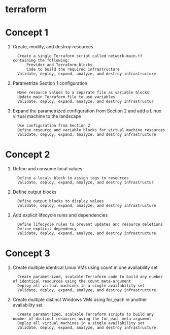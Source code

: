 # terraform
# Concept 1

1.  Create, modify, and destroy resources.
  
          Create a single Terraform script called network-main.tf containing the following:
              Provider and Terraform blocks
              Code to build the required infrastructure
          Validate, deploy, expand, analyze, and destroy infrastructure
    
2.  Parametrize Section 1 configuration

          Move resource values to a separate file as variable blocks
          Update main Terraform file to use variables
          Validate, deploy, expand, analyze, and destroy infrastructur
    
3.  Expand the parametrized configuration from Section 2 and add a Linux virtual machine to the landscape

          Use configuration from Section 2
          Define resource and variable blocks for virtual machine resources
          Validate, deploy, expand, analyze, and destroy infrastructure

# Concept 2

1.  Define and consume local values
   
          Define a locals block to assign tags to resources
          Validate, deploy, expand, analyze, and destroy infrastructur
    
2.  Define output blocks

          Define output blocks to display values
          Validate, deploy, expand, analyze, and destroy infrastructure  
   
3.  Add explicit lifecycle rules and dependencies

          Define lifecycle rules to prevent updates and resource deletions
          Define explicit dependency
          Validate, deploy, expand, analyze, and destroy infrastructure


  
# Concept 3

1.  Create multiple identical Linux VMs using count in one availability set
   
          Create parametrized, scalable Terraform code to build any number of identical resources using the count meta-argument
          Deploy all virtual machines in a single availability set
          Validate, deploy, expand, analyze, and destroy infrastructure
        
3.  Create multiple distinct Windows VMs using for_each in another availability set

          Create parametrized, scalable Terraform scripts to build any number of distinct resources using the for_each meta-argument
          Deploy all virtual machines in a single availability set
          Validate, deploy, expand, analyze, and destroy infrastructure
